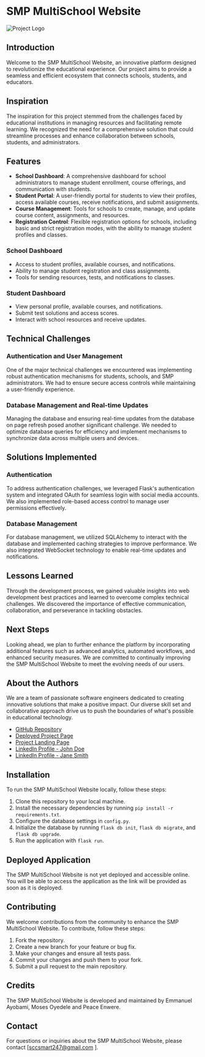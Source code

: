 # SMP MultiSchool Website

![Project Logo](https://github.com/SCCSMARTCODE/remote_school/blob/main/web_dynamic/static/images/smp1.ico)

## Introduction

Welcome to the SMP MultiSchool Website, an innovative platform designed to revolutionize the educational experience. Our project aims to provide a seamless and efficient ecosystem that connects schools, students, and educators.

## Inspiration

The inspiration for this project stemmed from the challenges faced by educational institutions in managing resources and facilitating remote learning. We recognized the need for a comprehensive solution that could streamline processes and enhance collaboration between schools, students, and administrators.

## Features

- **School Dashboard**: A comprehensive dashboard for school administrators to manage student enrollment, course offerings, and communication with students.
- **Student Portal**: A user-friendly portal for students to view their profiles, access available courses, receive notifications, and submit assignments.
- **Course Management**: Tools for schools to create, manage, and update course content, assignments, and resources.
- **Registration Control**: Flexible registration options for schools, including basic and strict registration modes, with the ability to manage student profiles and classes.


### School Dashboard

- Access to student profiles, available courses, and notifications.
- Ability to manage student registration and class assignments.
- Tools for sending resources, tests, and notifications to classes.

### Student Dashboard

- View personal profile, available courses, and notifications.
- Submit test solutions and access scores.
- Interact with school resources and receive updates.

## Technical Challenges

### Authentication and User Management

One of the major technical challenges we encountered was implementing robust authentication mechanisms for students, schools, and SMP administrators. We had to ensure secure access controls while maintaining a user-friendly experience.

### Database Management and Real-time Updates

Managing the database and ensuring real-time updates from the database on page refresh posed another significant challenge. We needed to optimize database queries for efficiency and implement mechanisms to synchronize data across multiple users and devices.

## Solutions Implemented

### Authentication

To address authentication challenges, we leveraged Flask's authentication system and integrated OAuth for seamless login with social media accounts. We also implemented role-based access control to manage user permissions effectively.

### Database Management

For database management, we utilized SQLAlchemy to interact with the database and implemented caching strategies to improve performance. We also integrated WebSocket technology to enable real-time updates and notifications.

## Lessons Learned

Through the development process, we gained valuable insights into web development best practices and learned to overcome complex technical challenges. We discovered the importance of effective communication, collaboration, and perseverance in tackling obstacles.

## Next Steps

Looking ahead, we plan to further enhance the platform by incorporating additional features such as advanced analytics, automated workflows, and enhanced security measures. We are committed to continually improving the SMP MultiSchool Website to meet the evolving needs of our users.

## About the Authors

We are a team of passionate software engineers dedicated to creating innovative solutions that make a positive impact. Our diverse skill set and collaborative approach drive us to push the boundaries of what's possible in educational technology.

- [GitHub Repository](link_to_github_repo)
- [Deployed Project Page](link_to_deployed_project)
- [Project Landing Page](link_to_landing_page)
- [LinkedIn Profile - John Doe](link_to_linkedin_profile_john_doe)
- [LinkedIn Profile - Jane Smith](link_to_linkedin_profile_jane_smith)


## Installation

To run the SMP MultiSchool Website locally, follow these steps:

1. Clone this repository to your local machine.
2. Install the necessary dependencies by running `pip install -r requirements.txt`.
3. Configure the database settings in `config.py`.
4. Initialize the database by running `flask db init`, `flask db migrate`, and `flask db upgrade`.
5. Run the application with `flask run`.

## Deployed Application

The SMP MultiSchool Website is not yet deployed and accessible online. You will be able to access the application as the link will be provided as soon as it is deployed.

## Contributing

We welcome contributions from the community to enhance the SMP MultiSchool Website. To contribute, follow these steps:

1. Fork the repository.
2. Create a new branch for your feature or bug fix.
3. Make your changes and ensure all tests pass.
4. Commit your changes and push them to your fork.
5. Submit a pull request to the main repository.

## Credits

The SMP MultiSchool Website is developed and maintained by Emmanuel Ayobami, Moses Oyedele and Peace Enwere. 


## Contact

For questions or inquiries about the SMP MultiSchool Website, please contact [sccsmart247@gmail.com ].

